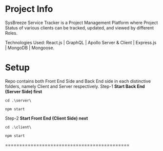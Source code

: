 # Project Info
SysBreeze Service Tracker is a Project Management Platform where Project Status of various clients can be tracked, updated, and viewed by different Roles.


Technologies Used:
React.js | GraphQL | Apollo Server & Client | Express.js | MongoDB | Mongoose.

# Setup
Repo contains both Front End Side and Back End side in each distinctive folders, namely Client and Server respectively.
Step-1  **Start Back End (Server Side) first**

`cd .\server\   `

`npm start     `

Step-2 **Start Front End (Client Side) next**

`cd .\client\`

`npm start`

============================================
